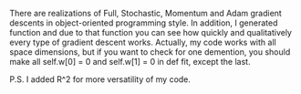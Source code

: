 There are realizations of Full, Stochastic, Momentum and Adam gradient descents in object-oriented programming style.
In addition, I generated function and due to that function you can see how quickly and qualitatively every type of gradient descent works. 
Actually, my code works with all space dimensions, but if you want to check for one demention, you should make all self.w[0] = 0 and self.w[1] = 0 in def fit, except the last.

P.S. I added R^2 for more versatility of my code.
